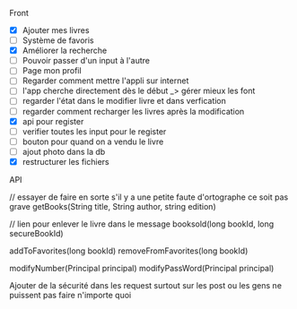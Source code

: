 Front 

- [x] Ajouter mes livres
- [ ] Système de favoris
- [x] Améliorer la recherche
- [ ] Pouvoir passer d'un input à l'autre
- [ ] Page mon profil
- [ ] Regarder comment mettre l'appli sur internet
- [ ] l'app cherche directement dès le début _> gérer mieux les font
- [ ] regarder l'état dans le modifier livre et dans verfication 
- [ ] regarder comment recharger les livres après la modification
- [x] api pour register
- [ ] verifier toutes les input pour le register
- [ ] bouton pour quand on a vendu le livre
- [ ] ajout photo dans la db
- [x] restructurer les fichiers

API

// essayer de faire en sorte s'il y a une petite faute d'ortographe ce soit pas grave
getBooks(String title, String author, string edition)

// lien pour enlever le livre dans le message 
booksold(long bookId, long secureBookId)

addToFavorites(long bookId)
removeFromFavorites(long bookId)

modifyNumber(Principal principal)
modifyPassWord(Principal principal)

Ajouter de la sécurité dans les request surtout sur les post ou les gens ne puissent pas faire n'importe quoi
